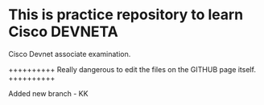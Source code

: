 # This is practice repository to learn Cisco DEVNETA

Cisco Devnet associate examination.

++++++++++
Really dangerous to edit the files on the GITHUB page itself.
++++++++++

Added new branch - KK
